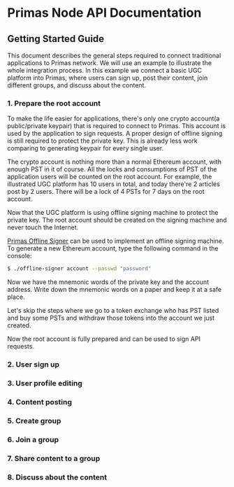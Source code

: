# Primas Node API Documentation

## Getting Started Guide

This document describes the general steps required to connect traditional applications to Primas network.
We will use an example to illustrate the whole integration process. In this example we connect a basic UGC platform
into Primas, where users can sign up, post their content, join different groups, and discuss about the content.

### 1. Prepare the root account

To make the life easier for applications, there's only one crypto account(a public/private keypair) that is required
to connect to Primas. This account is used by the application to sign requests. A proper design of offline signing is
still required to protect the private key. This is already less work comparing to generating keypair for every single
user.

The crypto account is nothing more than a normal Ethereum account, with enough PST in it of course. All the locks
and consumptions of PST of the application users will be counted on the root account. For example, the illustrated UGC
platform has 10 users in total, and today there're 2 articles post by 2 users. There will be a lock of 4 PSTs for
7 days on the root account.

Now that the UGC platform is using offline signing machine to protect the private key. The root account should be
created on the signing machine and never touch the Internet.

[Primas Offline Signer](https://github.com/primasio/primas-offline-signer) can be used to implement an offline signing
machine. To generate a new Ethereum account, type the following command in the console:

```bash
$ ./offline-signer account --passwd "password"
```

Now we have the mnemonic words of the private key and the account address. Write down the mnemonic words on a paper
and keep it at a safe place.

Let's skip the steps where we go to a token exchange who has PST listed and buy some PSTs and withdraw those tokens
into the account we just created.

Now the root account is fully prepared and can be used to sign API requests.

### 2. User sign up



### 3. User profile editing

### 4. Content posting

### 5. Create group

### 6. Join a group

### 7. Share content to a group

### 8. Discuss about the content

